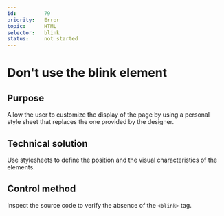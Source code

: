 ```yaml
---
id:         79
priority:   Error
topic:      HTML
selector:   blink
status:     not started
---
```


# Don't use the blink element

## Purpose

Allow the user to customize the display of the page by using a personal style sheet that replaces the one provided by the designer.

## Technical solution

Use stylesheets to define the position and the visual characteristics of the elements.

## Control method

Inspect the source code to verify the absence of the `<blink>` tag.
